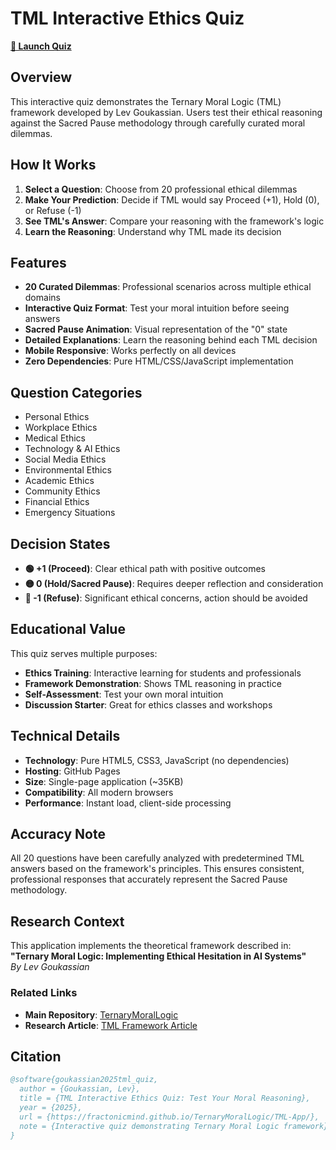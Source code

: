 # TML Interactive Ethics Quiz
**[🚀 Launch Quiz](https://fractonicmind.github.io/TernaryMoralLogic/TML-App/)**

## Overview
This interactive quiz demonstrates the Ternary Moral Logic (TML) framework developed by Lev Goukassian. Users test their ethical reasoning against the Sacred Pause methodology through carefully curated moral dilemmas.

## How It Works
1. **Select a Question**: Choose from 20 professional ethical dilemmas
2. **Make Your Prediction**: Decide if TML would say Proceed (+1), Hold (0), or Refuse (-1)  
3. **See TML's Answer**: Compare your reasoning with the framework's logic
4. **Learn the Reasoning**: Understand why TML made its decision

## Features
- **20 Curated Dilemmas**: Professional scenarios across multiple ethical domains
- **Interactive Quiz Format**: Test your moral intuition before seeing answers
- **Sacred Pause Animation**: Visual representation of the "0" state
- **Detailed Explanations**: Learn the reasoning behind each TML decision
- **Mobile Responsive**: Works perfectly on all devices
- **Zero Dependencies**: Pure HTML/CSS/JavaScript implementation

## Question Categories
- Personal Ethics
- Workplace Ethics  
- Medical Ethics
- Technology & AI Ethics
- Social Media Ethics
- Environmental Ethics
- Academic Ethics
- Community Ethics
- Financial Ethics
- Emergency Situations

## Decision States
- **🟢 +1 (Proceed)**: Clear ethical path with positive outcomes
- **🟡 0 (Hold/Sacred Pause)**: Requires deeper reflection and consideration
- **🔴 -1 (Refuse)**: Significant ethical concerns, action should be avoided

## Educational Value
This quiz serves multiple purposes:
- **Ethics Training**: Interactive learning for students and professionals
- **Framework Demonstration**: Shows TML reasoning in practice
- **Self-Assessment**: Test your own moral intuition
- **Discussion Starter**: Great for ethics classes and workshops

## Technical Details
- **Technology**: Pure HTML5, CSS3, JavaScript (no dependencies)
- **Hosting**: GitHub Pages
- **Size**: Single-page application (~35KB)
- **Compatibility**: All modern browsers
- **Performance**: Instant load, client-side processing

## Accuracy Note
All 20 questions have been carefully analyzed with predetermined TML answers based on the framework's principles. This ensures consistent, professional responses that accurately represent the Sacred Pause methodology.

## Research Context
This application implements the theoretical framework described in:
**"Ternary Moral Logic: Implementing Ethical Hesitation in AI Systems"**  
*By Lev Goukassian*

### Related Links
- **Main Repository**: [TernaryMoralLogic](https://github.com/FractonicMind/TernaryMoralLogic)
- **Research Article**: [TML Framework Article](https://medium.com/@leogouk/ternary-moral-logic-tml-a-framework-for-ethical-ai-decision-making-3a0a32609935)

## Citation
```bibtex
@software{goukassian2025tml_quiz,
  author = {Goukassian, Lev},
  title = {TML Interactive Ethics Quiz: Test Your Moral Reasoning},
  year = {2025},
  url = {https://fractonicmind.github.io/TernaryMoralLogic/TML-App/},
  note = {Interactive quiz demonstrating Ternary Moral Logic framework}
}
